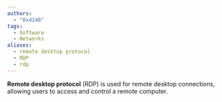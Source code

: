 ```yaml
---
authors: 
  - "0x4248"
tags:
  - Software
  - Networks
aliases:
  - remote desktop protocol
  - RDP
  - rdp
---
```

**Remote desktop protocol** (RDP) is used for remote desktop connections, allowing users to access and control a remote computer.